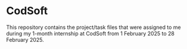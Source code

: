 # CodSoft
This repository contains the project/task files that were assigned to me during my 1-month internship at CodSoft from 1 February 2025 to 28 February 2025. 
